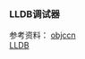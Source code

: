 ### LLDB调试器



参考资料：
[objccn](https://objccn.io/issue-19-2/)  
[LLDB](https://lldb.llvm.org/use/map.html)

